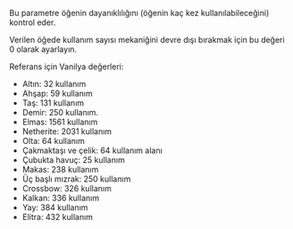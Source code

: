 Bu parametre öğenin dayanıklılığını (öğenin kaç kez kullanılabileceğini) kontrol eder.

Verilen öğede kullanım sayısı mekaniğini devre dışı bırakmak için bu değeri 0 olarak ayarlayın.

Referans için Vanilya değerleri:

* Altın: 32 kullanım
* Ahşap: 59 kullanım
* Taş: 131 kullanım
* Demir: 250 kullanım.
* Elmas: 1561 kullanım
* Netherite: 2031 kullanım
* Olta: 64 kullanım
* Çakmaktaşı ve çelik: 64 kullanım alanı
* Çubukta havuç: 25 kullanım
* Makas: 238 kullanım
* Üç başlı mızrak: 250 kullanım
* Crossbow: 326 kullanım
* Kalkan: 336 kullanım
* Yay: 384 kullanım
* Elitra: 432 kullanım
